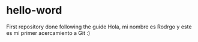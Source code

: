 # hello-word
First repository done following the guide
Hola, mi nombre es Rodrgo y este es mi primer acercamiento a Git :)
